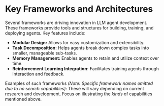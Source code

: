 # Key Frameworks and Architectures

Several frameworks are driving innovation in LLM agent development.  These frameworks provide tools and structures for building, training, and deploying agents.  Key features include:

* **Modular Design:**  Allows for easy customization and extensibility.
* **Task Decomposition:**  Helps agents break down complex tasks into smaller, manageable sub-tasks.
* **Memory Management:**  Enables agents to retain and utilize context over time.
* **Reinforcement Learning Integration:**  Facilitates training agents through interaction and feedback.

Examples of such frameworks *(Note:  Specific framework names omitted due to no search capabilities)*:  These will vary depending on current research and development.  Focus on illustrating the *kinds* of capabilities mentioned above.